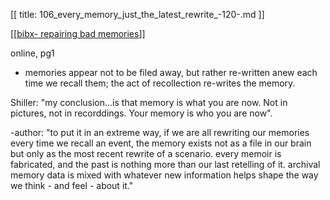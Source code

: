 [[
title: 106_every_memory_just_the_latest_rewrite_-120-.md
]]

\[\[[bibx- repairing bad
memories](nv://find/bibx-%20repairing%20bad%20memories)\]\]

  

online, pg1

  

+ memories appear not to be filed away, but rather re-written anew each time
we recall them; the act of recollection re-writes the memory.

  

Shiller: "my conclusion...is that memory is what you are now. Not in pictures,
not in recorddings. Your memory is who you are now".

  

-author: "to put it in an extreme way, if we are all rewriting our memories every time we recall an event, the memory exists not as a file in our brain but only as the most recent rewrite of a scenario. every memoir is fabricated, and the past is nothing more than our last retelling of it. archival memory data is mixed with whatever new information helps shape the way we think - and feel - about it."
